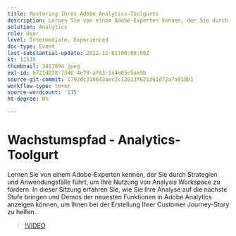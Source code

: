 ```yaml
---
title: Mastering Ihres Adobe Analytics-Toolgurts
description: Lernen Sie von einem Adobe-Experten kennen, der Sie durch Strategien und Anwendungsfälle führt, um Ihre Nutzung von Analysis Workspace zu fördern. In dieser Sitzung erfahren Sie, wie Sie Ihre Analyse auf die nächste Stufe bringen und Demos der neuesten Funktionen in Adobe Analytics anzeigen können, um Ihnen bei der Erstellung Ihrer Customer Journey-Story zu helfen.
solution: Analytics
role: User
level: Intermediate, Experienced
doc-type: Event
last-substantial-update: 2022-12-01T00:00:00Z
kt: 11535
thumbnail: 3411894.jpeg
exl-id: b721d878-7346-4e78-af03-1a4a85c5ae9b
source-git-commit: 1792dc318643aec2c12613f621361d72a7a918b1
workflow-type: tm+mt
source-wordcount: '115'
ht-degree: 0%

---
```


# Wachstumspfad - Analytics-Toolgurt

Lernen Sie von einem Adobe-Experten kennen, der Sie durch Strategien und Anwendungsfälle führt, um Ihre Nutzung von Analysis Workspace zu fördern. In dieser Sitzung erfahren Sie, wie Sie Ihre Analyse auf die nächste Stufe bringen und Demos der neuesten Funktionen in Adobe Analytics anzeigen können, um Ihnen bei der Erstellung Ihrer Customer Journey-Story zu helfen.

>[!VIDEO](https://video.tv.adobe.com/v/3411894/?quality=12&learn=on)
